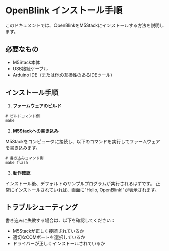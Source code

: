 # OpenBlink インストール手順

このドキュメントでは、OpenBlinkをM5Stackにインストールする方法を説明します。

## 必要なもの

- M5Stack本体
- USB接続ケーブル
- Arduino IDE（または他の互換性のあるIDEツール）

## インストール手順

1. **ファームウェアのビルド**

```
# ビルドコマンド例
make
```

2. **M5Stackへの書き込み**

M5Stackをコンピュータに接続し、以下のコマンドを実行してファームウェアを書き込みます。

```
# 書き込みコマンド例
make flash
```

3. **動作確認**

インストール後、デフォルトのサンプルプログラムが実行されるはずです。
正常にインストールされていれば、画面に"Hello, OpenBlink!"が表示されます。

## トラブルシューティング

書き込みに失敗する場合は、以下を確認してください：

- M5Stackが正しく接続されているか
- 適切なCOMポートを選択しているか
- ドライバーが正しくインストールされているか 